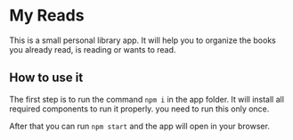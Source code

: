 # My Reads

This is a small personal library app. It will help you to organize the books you already read, is reading or wants to read.

## How to use it

The first step is to run the command `npm i` in the app folder. It will install all required components to run it properly. you need to run this only once.

After that you can run `npm start` and the app will open in your browser.
